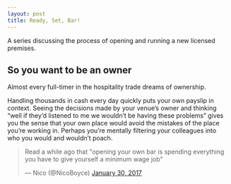 ```yaml
---
layout: post
title: Ready, Set, Bar!
---
```


A series discussing the process of opening and running a new licensed premises.

## So you want to be an owner

Almost every full-timer in the hospitality trade dreams of ownership.

Handling thousands in cash every day quickly puts your own payslip in context. Seeing the decisions made by your venue’s owner and thinking “well if they’d listened to me we wouldn’t be having these problems” gives you the sense that your own place would avoid the mistakes of the place you’re working in. Perhaps you’re mentally filtering your colleagues into who you would and wouldn’t poach.

<blockquote class="twitter-tweet" data-lang="en"><p lang="en" dir="ltr">Read a while ago that &quot;opening your own bar is spending everything you have to give yourself a minimum wage job&quot;</p>&mdash; Nico (@NicoBoyce) <a href="https://twitter.com/NicoBoyce/status/826191249296203776">January 30, 2017</a></blockquote>
<script async src="//platform.twitter.com/widgets.js" charset="utf-8"></script>

